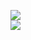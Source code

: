 [![](https://img.shields.io/badge/Made%20With-Github%20Spray-lightgrey.svg?style=for-the-badge&logo=github)](https://github.com/Annihil/github-spray#10480)  
[![](https://i.imgur.com/2DrTn0Z.gif)](https://github.com/Annihil/github-spray)
